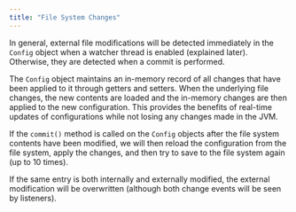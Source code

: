 ```yaml
---
title: "File System Changes"
---
```


In general, external file modifications will be detected immediately in the `Config` object when a watcher thread is
enabled (explained later).
Otherwise, they are detected when a commit is performed.

The `Config` object maintains an in-memory record of all changes that have been applied to it through getters and
setters.
When the underlying file changes, the new contents are loaded and the in-memory changes are then applied to the new
configuration.
This provides the benefits of real-time updates of configurations while not losing any changes made in the JVM.

If the `commit()` method is called on the `Config` objects after the file system contents have been modified, we will
then reload the configuration from the file system, apply the changes, and then try to save to the file system again (up
to 10 times).

If the same entry is both internally and externally modified, the external modification will be overwritten (although
both change events will be seen by listeners).
